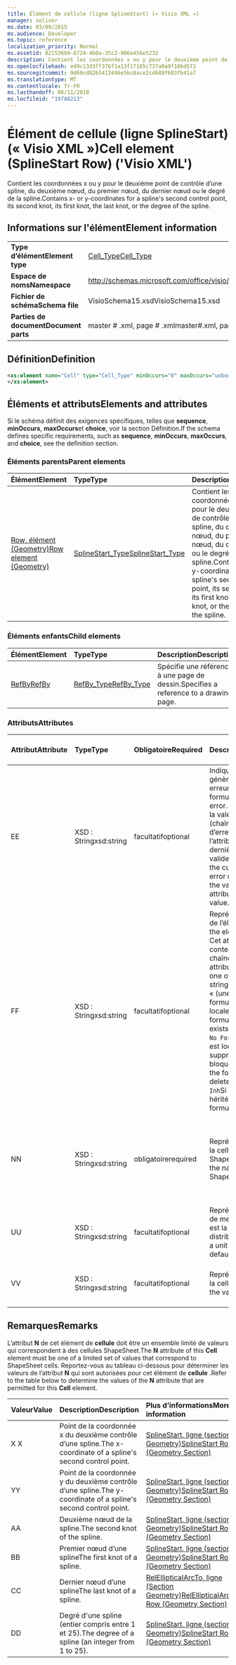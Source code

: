 ```yaml
---
title: Élément de cellule (ligne SplineStart) (« Visio XML »)
manager: soliver
ms.date: 03/09/2015
ms.audience: Developer
ms.topic: reference
localization_priority: Normal
ms.assetid: 021536b9-6724-4b8a-35c2-966e456e5232
description: Contient les coordonnées x ou y pour le deuxième point de contrôle d’une spline, du deuxième nœud, du premier nœud, du dernier nœud ou le degré de la spline.
ms.openlocfilehash: ed9c13d3ff376f1a13f17165c737a0a9f186d572
ms.sourcegitcommit: 9d60cd82b5413446e5bc8ace2cd689f683fb41a7
ms.translationtype: MT
ms.contentlocale: fr-FR
ms.lasthandoff: 06/11/2018
ms.locfileid: "19788213"
---
```

# <a name="cell-element-splinestart-row-visio-xml"></a><span data-ttu-id="381e8-103">Élément de cellule (ligne SplineStart) (« Visio XML »)</span><span class="sxs-lookup"><span data-stu-id="381e8-103">Cell element (SplineStart Row) ('Visio XML')</span></span>

<span data-ttu-id="381e8-104">Contient les coordonnées x ou y pour le deuxième point de contrôle d’une spline, du deuxième nœud, du premier nœud, du dernier nœud ou le degré de la spline.</span><span class="sxs-lookup"><span data-stu-id="381e8-104">Contains x- or y-coordinates for a spline's second control point, its second knot, its first knot, the last knot, or the degree of the spline.</span></span>
  
## <a name="element-information"></a><span data-ttu-id="381e8-105">Informations sur l'élément</span><span class="sxs-lookup"><span data-stu-id="381e8-105">Element information</span></span>

|||
|:-----|:-----|
|<span data-ttu-id="381e8-106">**Type d’élément**</span><span class="sxs-lookup"><span data-stu-id="381e8-106">**Element type**</span></span> <br/> |[<span data-ttu-id="381e8-107">Cell_Type</span><span class="sxs-lookup"><span data-stu-id="381e8-107">Cell_Type</span></span>](cell_type-complextypevisio-xml.md) <br/> |
|<span data-ttu-id="381e8-108">**Espace de noms**</span><span class="sxs-lookup"><span data-stu-id="381e8-108">**Namespace**</span></span> <br/> |http://schemas.microsoft.com/office/visio/2012/main  <br/> |
|<span data-ttu-id="381e8-109">**Fichier de schéma**</span><span class="sxs-lookup"><span data-stu-id="381e8-109">**Schema file**</span></span> <br/> |<span data-ttu-id="381e8-110">VisioSchema15.xsd</span><span class="sxs-lookup"><span data-stu-id="381e8-110">VisioSchema15.xsd</span></span>  <br/> |
|<span data-ttu-id="381e8-111">**Parties de document**</span><span class="sxs-lookup"><span data-stu-id="381e8-111">**Document parts**</span></span> <br/> |<span data-ttu-id="381e8-112">master # .xml, page # .xml</span><span class="sxs-lookup"><span data-stu-id="381e8-112">master#.xml, page#.xml</span></span>  <br/> |
   
## <a name="definition"></a><span data-ttu-id="381e8-113">Définition</span><span class="sxs-lookup"><span data-stu-id="381e8-113">Definition</span></span>

```XML
<xs:element name="Cell" type="Cell_Type" minOccurs="0" maxOccurs="unbounded" >
</xs:element>
```

## <a name="elements-and-attributes"></a><span data-ttu-id="381e8-114">Éléments et attributs</span><span class="sxs-lookup"><span data-stu-id="381e8-114">Elements and attributes</span></span>

<span data-ttu-id="381e8-115">Si le schéma définit des exigences spécifiques, telles que **sequence**, **minOccurs**, **maxOccurs**et **choice**, voir la section Définition.</span><span class="sxs-lookup"><span data-stu-id="381e8-115">If the schema defines specific requirements, such as **sequence**, **minOccurs**, **maxOccurs**, and **choice**, see the definition section.</span></span> 
  
### <a name="parent-elements"></a><span data-ttu-id="381e8-116">Éléments parents</span><span class="sxs-lookup"><span data-stu-id="381e8-116">Parent elements</span></span>

|<span data-ttu-id="381e8-117">**Élément**</span><span class="sxs-lookup"><span data-stu-id="381e8-117">**Element**</span></span>|<span data-ttu-id="381e8-118">**Type**</span><span class="sxs-lookup"><span data-stu-id="381e8-118">**Type**</span></span>|<span data-ttu-id="381e8-119">**Description**</span><span class="sxs-lookup"><span data-stu-id="381e8-119">**Description**</span></span>|
|:-----|:-----|:-----|
|[<span data-ttu-id="381e8-120">Row, élément (Geometry)</span><span class="sxs-lookup"><span data-stu-id="381e8-120">Row element (Geometry)</span></span>](row-element-geometry-sectionvisio-xml.md) <br/> |[<span data-ttu-id="381e8-121">SplineStart_Type</span><span class="sxs-lookup"><span data-stu-id="381e8-121">SplineStart_Type</span></span>](splinestart_type-complextypevisio-xml.md) <br/> |<span data-ttu-id="381e8-122">Contient les coordonnées x ou y pour le deuxième point de contrôle d’une spline, du deuxième nœud, du premier nœud, du dernier nœud ou le degré de la spline.</span><span class="sxs-lookup"><span data-stu-id="381e8-122">Contains x- or y-coordinates for a spline's second control point, its second knot, its first knot, the last knot, or the degree of the spline.</span></span>  <br/> |
   
### <a name="child-elements"></a><span data-ttu-id="381e8-123">Éléments enfants</span><span class="sxs-lookup"><span data-stu-id="381e8-123">Child elements</span></span>

|<span data-ttu-id="381e8-124">**Élément**</span><span class="sxs-lookup"><span data-stu-id="381e8-124">**Element**</span></span>|<span data-ttu-id="381e8-125">**Type**</span><span class="sxs-lookup"><span data-stu-id="381e8-125">**Type**</span></span>|<span data-ttu-id="381e8-126">**Description**</span><span class="sxs-lookup"><span data-stu-id="381e8-126">**Description**</span></span>|
|:-----|:-----|:-----|
|[<span data-ttu-id="381e8-127">RefBy</span><span class="sxs-lookup"><span data-stu-id="381e8-127">RefBy</span></span>](refby-element-cell_type-complextypevisio-xml.md) <br/> |[<span data-ttu-id="381e8-128">RefBy_Type</span><span class="sxs-lookup"><span data-stu-id="381e8-128">RefBy_Type</span></span>](refby_type-complextypevisio-xml.md) <br/> |<span data-ttu-id="381e8-129">Spécifie une référence à une page de dessin.</span><span class="sxs-lookup"><span data-stu-id="381e8-129">Specifies a reference to a drawing page.</span></span>  <br/> |
   
### <a name="attributes"></a><span data-ttu-id="381e8-130">Attributs</span><span class="sxs-lookup"><span data-stu-id="381e8-130">Attributes</span></span>

|<span data-ttu-id="381e8-131">**Attribut**</span><span class="sxs-lookup"><span data-stu-id="381e8-131">**Attribute**</span></span>|<span data-ttu-id="381e8-132">**Type**</span><span class="sxs-lookup"><span data-stu-id="381e8-132">**Type**</span></span>|<span data-ttu-id="381e8-133">**Obligatoire**</span><span class="sxs-lookup"><span data-stu-id="381e8-133">**Required**</span></span>|<span data-ttu-id="381e8-134">**Description**</span><span class="sxs-lookup"><span data-stu-id="381e8-134">**Description**</span></span>|<span data-ttu-id="381e8-135">**Valeurs possibles**</span><span class="sxs-lookup"><span data-stu-id="381e8-135">**Possible values**</span></span>|
|:-----|:-----|:-----|:-----|:-----|
|<span data-ttu-id="381e8-136">E</span><span class="sxs-lookup"><span data-stu-id="381e8-136">E</span></span>  <br/> |<span data-ttu-id="381e8-137">XSD : String</span><span class="sxs-lookup"><span data-stu-id="381e8-137">xsd:string</span></span>  <br/> |<span data-ttu-id="381e8-138">facultatif</span><span class="sxs-lookup"><span data-stu-id="381e8-138">optional</span></span>  <br/> |<span data-ttu-id="381e8-139">Indique que la formule génère une erreur.</span><span class="sxs-lookup"><span data-stu-id="381e8-139">Indicates that the formula evaluates to an error.</span></span> <span data-ttu-id="381e8-140">La valeur de **E** est la valeur actuelle (chaîne message d’erreur) ; la valeur de l’attribut de **V** est la dernière valeur valide.</span><span class="sxs-lookup"><span data-stu-id="381e8-140">The value of **E** is the current value (an error message string); the value of the **V** attribute is the last valid value.</span></span>  <br/> |<span data-ttu-id="381e8-141">Chaîne de message d’erreur.</span><span class="sxs-lookup"><span data-stu-id="381e8-141">An error message string.</span></span>  <br/> |
|<span data-ttu-id="381e8-142">F</span><span class="sxs-lookup"><span data-stu-id="381e8-142">F</span></span>  <br/> |<span data-ttu-id="381e8-143">XSD : String</span><span class="sxs-lookup"><span data-stu-id="381e8-143">xsd:string</span></span>  <br/> |<span data-ttu-id="381e8-144">facultatif</span><span class="sxs-lookup"><span data-stu-id="381e8-144">optional</span></span>  <br/> | <span data-ttu-id="381e8-145">Représente la formule de l’élément.</span><span class="sxs-lookup"><span data-stu-id="381e8-145">Represents the element's formula.</span></span> <span data-ttu-id="381e8-146">Cet attribut peut contenir une des chaînes suivantes :</span><span class="sxs-lookup"><span data-stu-id="381e8-146">This attribute can contain one of the following strings:</span></span>  <br/>  <span data-ttu-id="381e8-147">« (une formule) » si la formule existe localement</span><span class="sxs-lookup"><span data-stu-id="381e8-147">'(some formula)' if the formula exists locally</span></span>  <br/>  <span data-ttu-id="381e8-148">`No Formula`Si la formule est localement supprimée ou bloquée</span><span class="sxs-lookup"><span data-stu-id="381e8-148">`No Formula` if the formula is locally deleted or blocked</span></span>  <br/>  <span data-ttu-id="381e8-149">`Inh`Si la formule est héritée.</span><span class="sxs-lookup"><span data-stu-id="381e8-149">`Inh` if the formula is inherited.</span></span>  <br/> |<span data-ttu-id="381e8-150">Une formule.</span><span class="sxs-lookup"><span data-stu-id="381e8-150">A formula.</span></span>  <br/> |
|<span data-ttu-id="381e8-151">N</span><span class="sxs-lookup"><span data-stu-id="381e8-151">N</span></span>  <br/> |<span data-ttu-id="381e8-152">XSD : String</span><span class="sxs-lookup"><span data-stu-id="381e8-152">xsd:string</span></span>  <br/> |<span data-ttu-id="381e8-153">obligatoire</span><span class="sxs-lookup"><span data-stu-id="381e8-153">required</span></span>  <br/> |<span data-ttu-id="381e8-154">Représente le nom de la cellule de feuille ShapeSheet.</span><span class="sxs-lookup"><span data-stu-id="381e8-154">Represents the name of the ShapeSheet cell.</span></span>  <br/> |<span data-ttu-id="381e8-155">Le nom de la cellule de feuille ShapeSheet.</span><span class="sxs-lookup"><span data-stu-id="381e8-155">The name of the ShapeSheet cell.</span></span>  <br/> <span data-ttu-id="381e8-156">Voir la section Remarques ci-dessous.</span><span class="sxs-lookup"><span data-stu-id="381e8-156">See the Remarks section below.</span></span>  <br/> |
|<span data-ttu-id="381e8-157">U</span><span class="sxs-lookup"><span data-stu-id="381e8-157">U</span></span>  <br/> |<span data-ttu-id="381e8-158">XSD : String</span><span class="sxs-lookup"><span data-stu-id="381e8-158">xsd:string</span></span>  <br/> |<span data-ttu-id="381e8-159">facultatif</span><span class="sxs-lookup"><span data-stu-id="381e8-159">optional</span></span>  <br/> |<span data-ttu-id="381e8-160">Représente une unité de mesure par défaut est la liste de distribution.</span><span class="sxs-lookup"><span data-stu-id="381e8-160">Represents a unit of measure The default is DL.</span></span>  <br/> |<span data-ttu-id="381e8-161">Unités de la cellule.</span><span class="sxs-lookup"><span data-stu-id="381e8-161">The units of the cell.</span></span>  <br/> |
|<span data-ttu-id="381e8-162">V</span><span class="sxs-lookup"><span data-stu-id="381e8-162">V</span></span>  <br/> |<span data-ttu-id="381e8-163">XSD : String</span><span class="sxs-lookup"><span data-stu-id="381e8-163">xsd:string</span></span>  <br/> |<span data-ttu-id="381e8-164">facultatif</span><span class="sxs-lookup"><span data-stu-id="381e8-164">optional</span></span>  <br/> |<span data-ttu-id="381e8-165">Représente la valeur de la cellule.</span><span class="sxs-lookup"><span data-stu-id="381e8-165">Represents the value of the cell.</span></span>  <br/> |<span data-ttu-id="381e8-166">La valeur de la cellule de feuille ShapeSheet.</span><span class="sxs-lookup"><span data-stu-id="381e8-166">The value of the ShapeSheet cell.</span></span>  <br/> |
   
## <a name="remarks"></a><span data-ttu-id="381e8-167">Remarques</span><span class="sxs-lookup"><span data-stu-id="381e8-167">Remarks</span></span>

<span data-ttu-id="381e8-168">L’attribut **N** de cet élément de **cellule** doit être un ensemble limité de valeurs qui correspondent à des cellules ShapeSheet.</span><span class="sxs-lookup"><span data-stu-id="381e8-168">The **N** attribute of this **Cell** element must be one of a limited set of values that correspond to ShapeSheet cells.</span></span> <span data-ttu-id="381e8-169">Reportez-vous au tableau ci-dessous pour déterminer les valeurs de l’attribut **N** qui sont autorisées pour cet élément de **cellule** .</span><span class="sxs-lookup"><span data-stu-id="381e8-169">Refer to the table below to determine the values of the **N** attribute that are permitted for this **Cell** element.</span></span> 
  
|<span data-ttu-id="381e8-170">**Valeur**</span><span class="sxs-lookup"><span data-stu-id="381e8-170">**Value**</span></span>|<span data-ttu-id="381e8-171">**Description**</span><span class="sxs-lookup"><span data-stu-id="381e8-171">**Description**</span></span>|<span data-ttu-id="381e8-172">**Plus d’informations**</span><span class="sxs-lookup"><span data-stu-id="381e8-172">**More information**</span></span>|
|:-----|:-----|:-----|
|<span data-ttu-id="381e8-173">X </span><span class="sxs-lookup"><span data-stu-id="381e8-173">X</span></span>  <br/> |<span data-ttu-id="381e8-174">Point de la coordonnée x du deuxième contrôle d’une spline.</span><span class="sxs-lookup"><span data-stu-id="381e8-174">The x-coordinate of a spline's second control point.</span></span>  <br/> |[<span data-ttu-id="381e8-175">SplineStart, ligne (section Geometry)</span><span class="sxs-lookup"><span data-stu-id="381e8-175">SplineStart Row (Geometry Section)</span></span>](splinestart-row-geometry-section.md) <br/> |
|<span data-ttu-id="381e8-176">Y</span><span class="sxs-lookup"><span data-stu-id="381e8-176">Y</span></span>  <br/> |<span data-ttu-id="381e8-177">Point de la coordonnée y du deuxième contrôle d’une spline.</span><span class="sxs-lookup"><span data-stu-id="381e8-177">The y-coordinate of a spline's second control point.</span></span>  <br/> |[<span data-ttu-id="381e8-178">SplineStart, ligne (section Geometry)</span><span class="sxs-lookup"><span data-stu-id="381e8-178">SplineStart Row (Geometry Section)</span></span>](splinestart-row-geometry-section.md) <br/> |
|<span data-ttu-id="381e8-179">A</span><span class="sxs-lookup"><span data-stu-id="381e8-179">A</span></span>  <br/> |<span data-ttu-id="381e8-180">Deuxième nœud de la spline.</span><span class="sxs-lookup"><span data-stu-id="381e8-180">The second knot of the spline.</span></span>  <br/> |[<span data-ttu-id="381e8-181">SplineStart, ligne (section Geometry)</span><span class="sxs-lookup"><span data-stu-id="381e8-181">SplineStart Row (Geometry Section)</span></span>](splinestart-row-geometry-section.md) <br/> |
|<span data-ttu-id="381e8-182">B</span><span class="sxs-lookup"><span data-stu-id="381e8-182">B</span></span>  <br/> |<span data-ttu-id="381e8-183">Premier nœud d’une spline</span><span class="sxs-lookup"><span data-stu-id="381e8-183">The first knot of a spline.</span></span>  <br/> |[<span data-ttu-id="381e8-184">SplineStart, ligne (section Geometry)</span><span class="sxs-lookup"><span data-stu-id="381e8-184">SplineStart Row (Geometry Section)</span></span>](splinestart-row-geometry-section.md) <br/> |
|<span data-ttu-id="381e8-185">C</span><span class="sxs-lookup"><span data-stu-id="381e8-185">C</span></span>  <br/> |<span data-ttu-id="381e8-186">Dernier nœud d’une spline</span><span class="sxs-lookup"><span data-stu-id="381e8-186">The last knot of a spline.</span></span>  <br/> |[<span data-ttu-id="381e8-187">RelEllipticalArcTo, ligne (Section Geometry)</span><span class="sxs-lookup"><span data-stu-id="381e8-187">RelEllipticalArcTo Row (Geometry Section)</span></span>](splinestart-row-geometry-section.md) <br/> |
|<span data-ttu-id="381e8-188">D</span><span class="sxs-lookup"><span data-stu-id="381e8-188">D</span></span>  <br/> |<span data-ttu-id="381e8-189">Degré d'une spline (entier compris entre 1 et 25).</span><span class="sxs-lookup"><span data-stu-id="381e8-189">The degree of a spline (an integer from 1 to 25).</span></span>  <br/> |[<span data-ttu-id="381e8-190">SplineStart, ligne (section Geometry)</span><span class="sxs-lookup"><span data-stu-id="381e8-190">SplineStart Row (Geometry Section)</span></span>](splinestart-row-geometry-section.md) <br/> |
   

